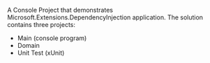 A Console Project that demonstrates Microsoft.Extensions.DependencyInjection application.
The solution contains three projects:
* Main (console program)
* Domain
* Unit Test (xUnit)
